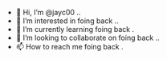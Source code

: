 - 👋 Hi, I’m @jayc00 ..
- 👀 I’m interested in foing back ..
- 🌱 I’m currently learning foing back .
- 💞️ I’m looking to collaborate on foing back ..
- 📫 How to reach me foing back .

<!---
jayc00/jayc00 is a ✨ special ✨ repository because its `README.md` (this file) appears on your GitHub profile.
You can click the Preview link to take a look at your changes.
--->

